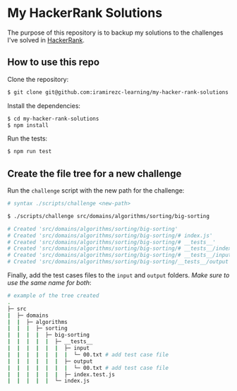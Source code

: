 # My HackerRank Solutions

The purpose of this repository is to backup my solutions to the challenges I've solved in [HackerRank](https://www.hackerrank.com/).

## How to use this repo

Clone the repository:

```sh
$ git clone git@github.com:iramirezc-learning/my-hacker-rank-solutions.git
```

Install the dependencies:

```sh
$ cd my-hacker-rank-solutions
$ npm install
```

Run the tests:

```sh
$ npm run test
```

## Create the file tree for a new challenge

Run the `challenge` script with the new path for the challenge:

```sh
# syntax ./scripts/challenge <new-path>

$ ./scripts/challenge src/domains/algorithms/sorting/big-sorting

# Created 'src/domains/algorithms/sorting/big-sorting'
# Created 'src/domains/algorithms/sorting/big-sorting/# index.js'
# Created 'src/domains/algorithms/sorting/big-sorting/# __tests__'
# Created 'src/domains/algorithms/sorting/big-sorting/# __tests__/index.test.js'
# Created 'src/domains/algorithms/sorting/big-sorting/# __tests__/input'
# Created 'src/domains/algorithms/sorting/big-sorting/__tests__/output'
```

Finally, add the test cases files to the `input` and `output` folders. _Make sure to use the same name for both_:

```sh
# example of the tree created
.
├─ src
|  ├─ domains
|  |  ├─ algorithms
|  |  |  ├─ sorting
|  |  |  |  ├─ big-sorting
|  |  |  |  |  ├─ __tests__
|  |  |  |  |  |  ├─ input
|  |  |  |  |  |  |  └─ 00.txt # add test case file
|  |  |  |  |  |  ├─ output
|  |  |  |  |  |  |  └─ 00.txt # add test case file
|  |  |  |  |  |  ├─ index.test.js
|  |  |  |  |  └─ index.js

```
